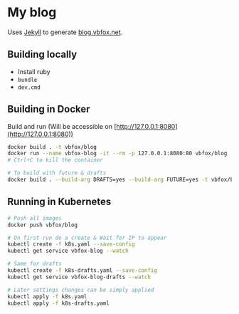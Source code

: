 # My blog

Uses [Jekyll](https://jekyllrb.com) to generate [blog.vbfox.net](https://blog.vbfox.net).

## Building locally

* Install ruby
* `bundle`
* `dev.cmd`

## Building in Docker

Build and run (Will be accessible on [http://127.0.0.1:8080](http://127.0.0.1:8080))

```bash
docker build . -t vbfox/blog
docker run --name vbfox-blog -it --rm -p 127.0.0.1:8080:80 vbfox/blog
# Ctrl+C to kill the container

# To build with future & drafts
docker build . --build-arg DRAFTS=yes --build-arg FUTURE=yes -t vbfox/blog:drafts
```

## Running in Kubernetes

```bash
# Push all images
docker push vbfox/blog

# On first run do a create & Wait for IP to appear
kubectl create -f k8s.yaml --save-config
kubectl get service vbfox-blog --watch

# Same for drafts
kubectl create -f k8s-drafts.yaml --save-config
kubectl get service vbfox-blog-drafts --watch

# Later settings changes can be simply applied
kubectl apply -f k8s.yaml
kubectl apply -f k8s-drafts.yaml
```
